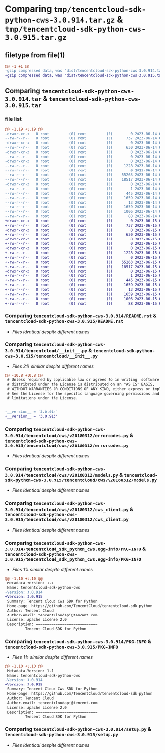 # Comparing `tmp/tencentcloud-sdk-python-cws-3.0.914.tar.gz` & `tmp/tencentcloud-sdk-python-cws-3.0.915.tar.gz`

## filetype from file(1)

```diff
@@ -1 +1 @@
-gzip compressed data, was "dist/tencentcloud-sdk-python-cws-3.0.914.tar", last modified: Wed Jun 14 00:24:02 2023, max compression
+gzip compressed data, was "dist/tencentcloud-sdk-python-cws-3.0.915.tar", last modified: Thu Jun 15 00:23:01 2023, max compression
```

## Comparing `tencentcloud-sdk-python-cws-3.0.914.tar` & `tencentcloud-sdk-python-cws-3.0.915.tar`

### file list

```diff
@@ -1,19 +1,19 @@
-drwxr-xr-x   0 root         (0) root         (0)        0 2023-06-14 00:24:02.000000 tencentcloud-sdk-python-cws-3.0.914/
--rw-r--r--   0 root         (0) root         (0)      737 2023-06-14 00:24:02.000000 tencentcloud-sdk-python-cws-3.0.914/README.rst
-drwxr-xr-x   0 root         (0) root         (0)        0 2023-06-14 00:24:02.000000 tencentcloud-sdk-python-cws-3.0.914/tencentcloud/
--rw-r--r--   0 root         (0) root         (0)      630 2023-06-14 00:24:02.000000 tencentcloud-sdk-python-cws-3.0.914/tencentcloud/__init__.py
-drwxr-xr-x   0 root         (0) root         (0)        0 2023-06-14 00:24:02.000000 tencentcloud-sdk-python-cws-3.0.914/tencentcloud/cws/
--rw-r--r--   0 root         (0) root         (0)        0 2023-06-14 00:24:02.000000 tencentcloud-sdk-python-cws-3.0.914/tencentcloud/cws/__init__.py
-drwxr-xr-x   0 root         (0) root         (0)        0 2023-06-14 00:24:02.000000 tencentcloud-sdk-python-cws-3.0.914/tencentcloud/cws/v20180312/
--rw-r--r--   0 root         (0) root         (0)     1228 2023-06-14 00:24:02.000000 tencentcloud-sdk-python-cws-3.0.914/tencentcloud/cws/v20180312/errorcodes.py
--rw-r--r--   0 root         (0) root         (0)        0 2023-06-14 00:24:02.000000 tencentcloud-sdk-python-cws-3.0.914/tencentcloud/cws/v20180312/__init__.py
--rw-r--r--   0 root         (0) root         (0)    55263 2023-06-14 00:24:02.000000 tencentcloud-sdk-python-cws-3.0.914/tencentcloud/cws/v20180312/models.py
--rw-r--r--   0 root         (0) root         (0)    18517 2023-06-14 00:24:02.000000 tencentcloud-sdk-python-cws-3.0.914/tencentcloud/cws/v20180312/cws_client.py
-drwxr-xr-x   0 root         (0) root         (0)        0 2023-06-14 00:24:02.000000 tencentcloud-sdk-python-cws-3.0.914/tencentcloud_sdk_python_cws.egg-info/
--rw-r--r--   0 root         (0) root         (0)        1 2023-06-14 00:24:02.000000 tencentcloud-sdk-python-cws-3.0.914/tencentcloud_sdk_python_cws.egg-info/dependency_links.txt
--rw-r--r--   0 root         (0) root         (0)      445 2023-06-14 00:24:02.000000 tencentcloud-sdk-python-cws-3.0.914/tencentcloud_sdk_python_cws.egg-info/SOURCES.txt
--rw-r--r--   0 root         (0) root         (0)     1659 2023-06-14 00:24:02.000000 tencentcloud-sdk-python-cws-3.0.914/tencentcloud_sdk_python_cws.egg-info/PKG-INFO
--rw-r--r--   0 root         (0) root         (0)       13 2023-06-14 00:24:02.000000 tencentcloud-sdk-python-cws-3.0.914/tencentcloud_sdk_python_cws.egg-info/top_level.txt
--rw-r--r--   0 root         (0) root         (0)     1659 2023-06-14 00:24:02.000000 tencentcloud-sdk-python-cws-3.0.914/PKG-INFO
--rw-r--r--   0 root         (0) root         (0)     1006 2023-06-14 00:24:02.000000 tencentcloud-sdk-python-cws-3.0.914/setup.py
--rw-r--r--   0 root         (0) root         (0)       88 2023-06-14 00:24:02.000000 tencentcloud-sdk-python-cws-3.0.914/setup.cfg
+drwxr-xr-x   0 root         (0) root         (0)        0 2023-06-15 00:23:01.000000 tencentcloud-sdk-python-cws-3.0.915/
+-rw-r--r--   0 root         (0) root         (0)      737 2023-06-15 00:23:01.000000 tencentcloud-sdk-python-cws-3.0.915/README.rst
+drwxr-xr-x   0 root         (0) root         (0)        0 2023-06-15 00:23:01.000000 tencentcloud-sdk-python-cws-3.0.915/tencentcloud/
+-rw-r--r--   0 root         (0) root         (0)      630 2023-06-15 00:23:01.000000 tencentcloud-sdk-python-cws-3.0.915/tencentcloud/__init__.py
+drwxr-xr-x   0 root         (0) root         (0)        0 2023-06-15 00:23:01.000000 tencentcloud-sdk-python-cws-3.0.915/tencentcloud/cws/
+-rw-r--r--   0 root         (0) root         (0)        0 2023-06-15 00:23:01.000000 tencentcloud-sdk-python-cws-3.0.915/tencentcloud/cws/__init__.py
+drwxr-xr-x   0 root         (0) root         (0)        0 2023-06-15 00:23:01.000000 tencentcloud-sdk-python-cws-3.0.915/tencentcloud/cws/v20180312/
+-rw-r--r--   0 root         (0) root         (0)     1228 2023-06-15 00:23:01.000000 tencentcloud-sdk-python-cws-3.0.915/tencentcloud/cws/v20180312/errorcodes.py
+-rw-r--r--   0 root         (0) root         (0)        0 2023-06-15 00:23:01.000000 tencentcloud-sdk-python-cws-3.0.915/tencentcloud/cws/v20180312/__init__.py
+-rw-r--r--   0 root         (0) root         (0)    55263 2023-06-15 00:23:01.000000 tencentcloud-sdk-python-cws-3.0.915/tencentcloud/cws/v20180312/models.py
+-rw-r--r--   0 root         (0) root         (0)    18517 2023-06-15 00:23:01.000000 tencentcloud-sdk-python-cws-3.0.915/tencentcloud/cws/v20180312/cws_client.py
+drwxr-xr-x   0 root         (0) root         (0)        0 2023-06-15 00:23:01.000000 tencentcloud-sdk-python-cws-3.0.915/tencentcloud_sdk_python_cws.egg-info/
+-rw-r--r--   0 root         (0) root         (0)        1 2023-06-15 00:23:01.000000 tencentcloud-sdk-python-cws-3.0.915/tencentcloud_sdk_python_cws.egg-info/dependency_links.txt
+-rw-r--r--   0 root         (0) root         (0)      445 2023-06-15 00:23:01.000000 tencentcloud-sdk-python-cws-3.0.915/tencentcloud_sdk_python_cws.egg-info/SOURCES.txt
+-rw-r--r--   0 root         (0) root         (0)     1659 2023-06-15 00:23:01.000000 tencentcloud-sdk-python-cws-3.0.915/tencentcloud_sdk_python_cws.egg-info/PKG-INFO
+-rw-r--r--   0 root         (0) root         (0)       13 2023-06-15 00:23:01.000000 tencentcloud-sdk-python-cws-3.0.915/tencentcloud_sdk_python_cws.egg-info/top_level.txt
+-rw-r--r--   0 root         (0) root         (0)     1659 2023-06-15 00:23:01.000000 tencentcloud-sdk-python-cws-3.0.915/PKG-INFO
+-rw-r--r--   0 root         (0) root         (0)     1006 2023-06-15 00:23:01.000000 tencentcloud-sdk-python-cws-3.0.915/setup.py
+-rw-r--r--   0 root         (0) root         (0)       88 2023-06-15 00:23:01.000000 tencentcloud-sdk-python-cws-3.0.915/setup.cfg
```

### Comparing `tencentcloud-sdk-python-cws-3.0.914/README.rst` & `tencentcloud-sdk-python-cws-3.0.915/README.rst`

 * *Files identical despite different names*

### Comparing `tencentcloud-sdk-python-cws-3.0.914/tencentcloud/__init__.py` & `tencentcloud-sdk-python-cws-3.0.915/tencentcloud/__init__.py`

 * *Files 2% similar despite different names*

```diff
@@ -10,8 +10,8 @@
 # Unless required by applicable law or agreed to in writing, software
 # distributed under the License is distributed on an "AS IS" BASIS,
 # WITHOUT WARRANTIES OR CONDITIONS OF ANY KIND, either express or implied.
 # See the License for the specific language governing permissions and
 # limitations under the License.
 
 
-__version__ = '3.0.914'
+__version__ = '3.0.915'
```

### Comparing `tencentcloud-sdk-python-cws-3.0.914/tencentcloud/cws/v20180312/errorcodes.py` & `tencentcloud-sdk-python-cws-3.0.915/tencentcloud/cws/v20180312/errorcodes.py`

 * *Files identical despite different names*

### Comparing `tencentcloud-sdk-python-cws-3.0.914/tencentcloud/cws/v20180312/models.py` & `tencentcloud-sdk-python-cws-3.0.915/tencentcloud/cws/v20180312/models.py`

 * *Files identical despite different names*

### Comparing `tencentcloud-sdk-python-cws-3.0.914/tencentcloud/cws/v20180312/cws_client.py` & `tencentcloud-sdk-python-cws-3.0.915/tencentcloud/cws/v20180312/cws_client.py`

 * *Files identical despite different names*

### Comparing `tencentcloud-sdk-python-cws-3.0.914/tencentcloud_sdk_python_cws.egg-info/PKG-INFO` & `tencentcloud-sdk-python-cws-3.0.915/tencentcloud_sdk_python_cws.egg-info/PKG-INFO`

 * *Files 1% similar despite different names*

```diff
@@ -1,10 +1,10 @@
 Metadata-Version: 1.1
 Name: tencentcloud-sdk-python-cws
-Version: 3.0.914
+Version: 3.0.915
 Summary: Tencent Cloud Cws SDK for Python
 Home-page: https://github.com/TencentCloud/tencentcloud-sdk-python
 Author: Tencent Cloud
 Author-email: tencentcloudapi@tencent.com
 License: Apache License 2.0
 Description: ============================
         Tencent Cloud SDK for Python
```

### Comparing `tencentcloud-sdk-python-cws-3.0.914/PKG-INFO` & `tencentcloud-sdk-python-cws-3.0.915/PKG-INFO`

 * *Files 1% similar despite different names*

```diff
@@ -1,10 +1,10 @@
 Metadata-Version: 1.1
 Name: tencentcloud-sdk-python-cws
-Version: 3.0.914
+Version: 3.0.915
 Summary: Tencent Cloud Cws SDK for Python
 Home-page: https://github.com/TencentCloud/tencentcloud-sdk-python
 Author: Tencent Cloud
 Author-email: tencentcloudapi@tencent.com
 License: Apache License 2.0
 Description: ============================
         Tencent Cloud SDK for Python
```

### Comparing `tencentcloud-sdk-python-cws-3.0.914/setup.py` & `tencentcloud-sdk-python-cws-3.0.915/setup.py`

 * *Files identical despite different names*

